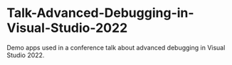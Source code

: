 # Talk-Advanced-Debugging-in-Visual-Studio-2022
Demo apps used in a conference talk about advanced debugging in Visual Studio 2022.
